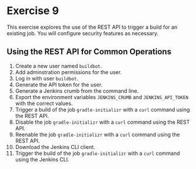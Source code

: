 # Exercise 9

This exercise explores the use of the REST API to trigger a build for an existing job. You will configure security features as necessary.

## Using the REST API for Common Operations

1. Create a new user named `buildbot`.
2. Add adminstration permissions for the user.
3. Log in with user `buildbot`.
4. Generate the API token for the user.
5. Generate a Jenkins crumb from the command line.
6. Export the environment variables `JENKINS_CRUMB` and `JENKINS_API_TOKEN` with the correct values.
7. Trigger a build of the job `gradle-initializr` with a `curl` command using the REST API.
8. Disable the job `gradle-initializr` with a `curl` command using the REST API.
9. Reenable the job `gradle-initializr` with a `curl` command using the REST API.
10. Download the Jenkins CLI client.
11. Trigger the build of the job `gradle-initializr` with a `curl` command using the Jenkins CLI.